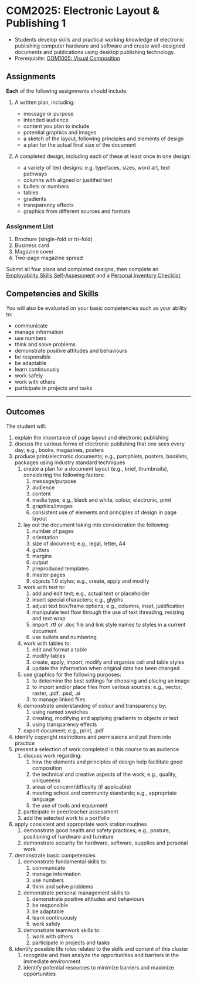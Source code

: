 # COM2025: Electronic Layout & Publishing 1

* Students develop skills and practical working knowledge of electronic publishing computer hardware and software and create well-designed documents and publications using desktop publishing technology.
* Prerequisite: [COM1005: Visual Composition](COM1005.md)

## Assignments

**Each** of the following assignments should include:

1. A written plan, including:
    * message or purpose
    * intended audience
    * content you plan to include
    * potential graphics and images
    * a sketch of the layout, following principles and elements of design
    * a plan for the actual final size of the document

2. A completed design, including each of these at least once in one design:
    * a variety of text designs: e.g. typefaces, sizes, word art, text pathways
    * columns with aligned or jusitifed text
    * bullets or numbers
    * tables
    * gradients
    * transparency effects
    * graphics from different sources and formats

### Assignment List

1. Brochure (single-fold or tri-fold)
2. Business card
3. Magazine cover
4. Two-page magazine spread

Submit all four plans and completed designs, then complete an [Employability Skills Self-Assessment](https://docs.google.com/forms/d/e/1FAIpQLSeg5oKGSpVoPOOobLzBy20qugNRzDVHIJ4GU4AR6stKZwMFeg/viewform?usp=pp_url&entry.1608836029=COM2025) and a [Personal Inventory Checklist](https://docs.google.com/forms/d/e/1FAIpQLSdOEdGul7Omr2ggimeQU-dwUKrWGPU9t52ocposyntKgm7Kjg/viewform?usp=pp_url&entry.1721107223=COM2025).

## Competencies and Skills

You will also be evaluated on your basic competencies such as your ability to:

* communicate
* manage information
* use numbers
* think and solve problems
* demonstrate positive attitudes and behaviours
* be responsible
* be adaptable
* learn continuously
* work safely
* work with others
* participate in projects and tasks

---

## Outcomes

The student will:

1. explain the importance of page layout and electronic publishing
2. discuss the various forms of electronic publishing that one sees every day; e.g., books, magazines, posters
3. produce print/electronic documents; e.g., pamphlets, posters, booklets, packages using industry standard techniques
    1. create a plan for a document layout (e.g., brief, thumbnails), considering the following factors:
        1. message/purpose
        2. audience
        3. content
        4. media type; e.g., black and white, colour, electronic, print
        5. graphics/images
        6. consistent use of elements and principles of design in page layout
    2. lay out the document taking into consideration the following:
        1. number of pages
        2. orientation
        3. size of document; e.g., legal, letter, A4
        4. gutters
        5. margins
        6. output
        7. preproduced templates
        8. master pages
        9. objects
        1.0 styles; e.g., create, apply and modify
    3. work with text to:
        1. add and edit text; e.g., actual text or placeholder
        2. insert special characters; e.g., glyphs
        3. adjust text box/frame options; e.g., columns, inset, justification
        4. manipulate text flow through the use of text threading, resizing and text wrap
        5. import .rtf or .doc file and link style names to styles in a current document
        6. use bullets and numbering
    4. work with tables to:
        1. edit and format a table
        2. modify tables
        3. create, apply, import, modify and organize cell and table styles
        4. update the information when original data has been changed
    5. use graphics for the following purposes:
        1. to determine the best settings for choosing and placing an image
        2. to import and/or place files from various sources; e.g., vector, raster, .pdf, .psd, .ai
        3. to manage linked files
    6. demonstrate understanding of colour and transparency by:
        1. using named swatches
        2. creating, modifying and applying gradients to objects or text
        3. using transparency effects
    7. export document; e.g., print, .pdf
4. identify copyright restrictions and permissions and put them into practice
5. present a selection of work completed in this course to an audience
    1. discuss work regarding:
        1. how the elements and principles of design help facilitate good composition
        2. the technical and creative aspects of the work; e.g., quality, uniqueness
        3. areas of concern/difficulty (if applicable)
        4. meeting school and community standards; e.g., appropriate language
        5. the use of tools and equipment
    2. participate in peer/teacher assessment
    3. add the selected work to a portfolio
6. apply consistent and appropriate work station routines
    1. demonstrate good health and safety practices; e.g., posture, positioning of hardware and furniture
    2. demonstrate security for hardware, software, supplies and personal work
7. demonstrate basic competencies
    1. demonstrate fundamental skills to:
        1. communicate
        2. manage information
        3. use numbers
        4. think and solve problems
    2. demonstrate personal management skills to:
        1. demonstrate positive attitudes and behaviours
        2. be responsible
        3. be adaptable
        4. learn continuously
        5. work safely
    3. demonstrate teamwork skills to:
        1. work with others
        2. participate in projects and tasks
8. identify possible life roles related to the skills and content of this cluster
    1. recognize and then analyze the opportunities and barriers in the immediate environment
    2. identify potential resources to minimize barriers and maximize opportunities
